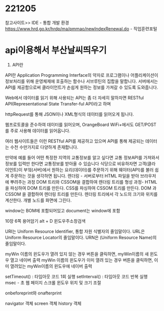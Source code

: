 # 221205
참고사이트>>
IDE - 통합 개발 환경
https://www.hrd.go.kr/hrdp/ma/pmmao/newIndexRenewal.do - 직업훈련포털

api이용해서 부산날씨띄우기
=====================================
1. API란
 

API란 Application Programming Interface의 약자로 프로그램이나 어플리케이션이 정보처리를 위해 운영체제에 호출하는 함수나 서브루틴의 집합을 말합니다. 서버에서는 API를 제공함으로써 클라이언트가 손쉽게 원하는 정보를 가져갈 수 있도록 도와줍니다. 
 
Web에서 데이터를 읽기 위해 사용되는 API는 좀 더 자세히 말하자면 RESTful API(Representational State Transfer-ful API)라고 하며

httpRequest를 통해 JSON이나 XML형식의 데이터를 읽어오게 됩니다.

웹프로토콜을 준수하여 데이터를 읽어오며, OrangeBoard WiFi+에서도 GET/POST를 주로 사용해 데이터를 읽어옵니다.

여러 웹사이트들은 이런 RESTful API를 제공하고 있으며 API를 통해 제공되는 데이터는 수천 수만가지로 다양하게 존재합니다.

만약에 예를 들어 어떤 특정한 지역의 교통정보를 알고 싶다면 교통 정보API를 가져와서 정보를 입력만 한다면 교통정보를 받아올 수 있습니다
식당으로 비유하자면 고객(클라이언트)이 부엌(서버)에서 원하는 요리(데이터)를 주문하기 위해 웨이터(API)를 불러 쉽게 주문하는 것을 생각하면 됩니다.
렌더링 - 서버로부터 HTML 파일을 받아 브라우저에 뿌려주는 과정
 DOM 트리와 CSSOM을 결합하여 렌더링 트리를 형성
과정-
HTML을 파싱하여 DOM 트리를 만든다.
CSS를 파싱하여 CSSOM 트리를 만든다.
DOM 과 CSSOM 을 결합하여 렌더링 트리를 만든다.
렌더링 트리에서 각 노드의 크기와 위치를 계산한다.
개별 노드를 화면에 그린다.

window는 BOM에 포함되어있고 document는 window에 포함

10장 6쪽 용어암기
alt + D 윈도우주소창검색


URI는 Uniform Resource Identifier, 통합 자원 식별자의 줄임말이다.
URL은 Uniform Resource Locator의 줄임말이다.
URN은 (Uniform Resource Name)의 줄임말이다.

myWin 이름의 윈도우가 열려 있지 않는 경우
	버튼을 클릭하면, myWin이름의 새 윈도우 열고 네이버 출력
myWin 이름의 윈도우가 이미 열려 있는 경우
	버튼을 클릭하면, 이미 열려있는 myWin이름의 윈도우에 네이버 출력

setTimeout() :  타임아웃 코드 1회 실행
setInterval() : 타임아웃 코드 반복 실행
msec - 초
웹 페이지 스크롤
윈도우 위치 및 크기 조절

onbeforeprint와 onafterprint

navigator 객체
screen 객체
history 객체
